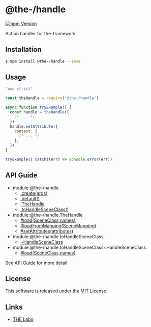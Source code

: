@the-/handle
==========

<!---
This file is generated by the-tmpl. Do not update manually.
--->

<!-- Badge Start -->
<a name="badges"></a>

[![npm Version][bd_npm_shield_url]][bd_npm_url]

[bd_repo_url]: https://github.com/the-labo/the
[bd_travis_url]: http://travis-ci.org/the-labo/the
[bd_travis_shield_url]: http://img.shields.io/travis/the-labo/the.svg?style=flat
[bd_travis_com_url]: http://travis-ci.com/the-labo/the
[bd_travis_com_shield_url]: https://api.travis-ci.com/the-labo/the.svg?token=
[bd_license_url]: https://github.com/the-labo/the/blob/master/LICENSE
[bd_npm_url]: http://www.npmjs.org/package/@the-/handle
[bd_npm_shield_url]: http://img.shields.io/npm/v/@the-/handle.svg?style=flat
[bd_standard_url]: http://standardjs.com/
[bd_standard_shield_url]: https://img.shields.io/badge/code%20style-standard-brightgreen.svg

<!-- Badge End -->


<!-- Description Start -->
<a name="description"></a>

Action handler for the-framework

<!-- Description End -->


<!-- Overview Start -->
<a name="overview"></a>




<!-- Overview End -->


<!-- Sections Start -->
<a name="sections"></a>

<!-- Section from "doc/readme/01.Installation.md.hbs" Start -->

<a name="section-doc-readme-01-installation-md"></a>

Installation
-----

```bash
$ npm install @the-/handle --save
```


<!-- Section from "doc/readme/01.Installation.md.hbs" End -->

<!-- Section from "doc/readme/02.Usage.md.hbs" Start -->

<a name="section-doc-readme-02-usage-md"></a>

Usage
---------

```javascript
'use strict'

const theHandle = require('@the-/handle')

async function tryExample() {
  const handle = theHandle({
    /* ... */
  })
  handle.setAttribute({
    context: {
      /* ... */
    },
  })
}

tryExample().catch((err) => console.error(err))

```


<!-- Section from "doc/readme/02.Usage.md.hbs" End -->


<!-- Sections Start -->

<a name="api"></a>

## API Guide


- module:@the-/handle
  - [.create(args)](./doc/api/api.md#module_@the-/handle.create)
  - [.default()](./doc/api/api.md#module_@the-/handle.default)
  - [.TheHandle](./doc/api/api.md#module_@the-/handle.TheHandle)
  - [.toHandleSceneClass()](./doc/api/api.md#module_@the-/handle.toHandleSceneClass)
- module:@the-/handle.TheHandle
  - [#load(SceneClass,names)](./doc/api/api.md#module_@the-/handle.TheHandle#load)
  - [#loadFromMapping(SceneMapping)](./doc/api/api.md#module_@the-/handle.TheHandle#loadFromMapping)
  - [#setAttributes(attributes)](./doc/api/api.md#module_@the-/handle.TheHandle#setAttributes)
- module:@the-/handle.toHandleSceneClass
  - [~HandleSceneClass](./doc/api/api.md#module_@the-/handle.toHandleSceneClass~HandleSceneClass)
- module:@the-/handle.toHandleSceneClass~HandleSceneClass
  - [#load(SceneClass,names)](./doc/api/api.md#module_@the-/handle.toHandleSceneClass~HandleSceneClass#load)

See [API Guide](./doc/api/api.md) for more detail


<!-- LICENSE Start -->
<a name="license"></a>

License
-------
This software is released under the [MIT License](https://github.com/the-labo/the/blob/master/LICENSE).

<!-- LICENSE End -->


<!-- Links Start -->
<a name="links"></a>

Links
------

+ [THE Labo][the_labo_url]

[the_labo_url]: https://github.com/the-labo

<!-- Links End -->
